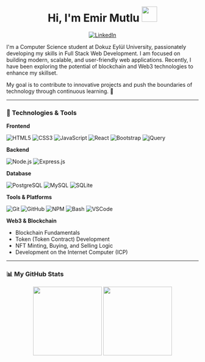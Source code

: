 <div align="center">
  <h1 align="center">Hi, I'm Emir Mutlu <img src="https://media.giphy.com/media/hvRJCLFzcasrR4ia7z/giphy.gif" width="40px"></h1>
</div>

<p align="center">
  <a href="https://www.linkedin.com/in/emir-mutlu-9bb136254/" target="_blank">
    <img src="https://img.shields.io/badge/LinkedIn-0077B5?style=for-the-badge&logo=linkedin&logoColor=white" alt="LinkedIn"/>
  </a>
</p>

I'm a Computer Science student at Dokuz Eylül University, passionately developing my skills in Full Stack Web Development. I am focused on building modern, scalable, and user-friendly web applications. Recently, I have been exploring the potential of blockchain and Web3 technologies to enhance my skillset.

My goal is to contribute to innovative projects and push the boundaries of technology through continuous learning. 🚀

---

### 🚀 Technologies & Tools

**Frontend**

<p>
<img src="https://img.shields.io/badge/HTML5-E34F26?style=for-the-badge&logo=html5&logoColor=white" alt="HTML5"/>
<img src="https://img.shields.io/badge/CSS3-1572B6?style=for-the-badge&logo=css3&logoColor=white" alt="CSS3"/>
<img src="https://img.shields.io/badge/JavaScript-F7DF1E?style=for-the-badge&logo=javascript&logoColor=black" alt="JavaScript"/>
<img src="https://img.shields.io/badge/React-20232A?style=for-the-badge&logo=react&logoColor=61DAFB" alt="React"/>
<img src="https://img.shields.io/badge/Bootstrap-563D7C?style=for-the-badge&logo=bootstrap&logoColor=white" alt="Bootstrap"/>
<img src="https://img.shields.io/badge/jQuery-0769AD?style=for-the-badge&logo=jquery&logoColor=white" alt="jQuery"/>
</p>

**Backend**

<p>
<img src="https://img.shields.io/badge/Node.js-339933?style=for-the-badge&logo=nodedotjs&logoColor=white" alt="Node.js"/>
<img src="https://img.shields.io/badge/Express.js-000000?style=for-the-badge&logo=express&logoColor=white" alt="Express.js"/>
</p>

**Database**

<p>
<img src="https://img.shields.io/badge/PostgreSQL-316192?style=for-the-badge&logo=postgresql&logoColor=white" alt="PostgreSQL"/>
<img src="https://img.shields.io/badge/MySQL-4479A1?style=for-the-badge&logo=mysql&logoColor=white" alt="MySQL"/>
<img src="https://img.shields.io/badge/SQLite-003B57?style=for-the-badge&logo=sqlite&logoColor=white" alt="SQLite"/>
</p>

**Tools & Platforms**

<p>
<img src="https://img.shields.io/badge/Git-F05032?style=for-the-badge&logo=git&logoColor=white" alt="Git"/>
<img src="https://img.shields.io/badge/GitHub-100000?style=for-the-badge&logo=github&logoColor=white" alt="GitHub"/>
<img src="https://img.shields.io/badge/NPM-CB3837?style=for-the-badge&logo=npm&logoColor=white" alt="NPM"/>
<img src="https://img.shields.io/badge/GNU%20Bash-4EAA25?style=for-the-badge&logo=gnubash&logoColor=white" alt="Bash"/>
<img src="https://img.shields.io/badge/Visual_Studio_Code-0078D4?style=for-the-badge&logo=visual%20studio%20code&logoColor=white" alt="VSCode"/>
</p>

**Web3 & Blockchain**

<ul>
<li>Blockchain Fundamentals</li>
<li>Token (Token Contract) Development</li>
<li>NFT Minting, Buying, and Selling Logic</li>
<li>Development on the Internet Computer (ICP)</li>
</ul>

---

### 📊 My GitHub Stats

<p align="center">
<img height="180em" src="https://github-readme-stats.vercel.app/api?username=emir-mutlu&show_icons=true&theme=dracula&count_private=true"/>
<img height="180em" src="https://github-readme-stats.vercel.app/api/top-langs/?username=emir-mutlu&layout=compact&langs_count=8&theme=dracula"/>
</p>
